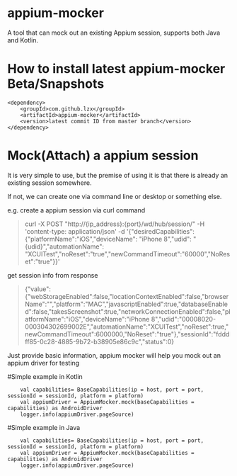 # appium-mocker
A tool that can mock out an existing Appium session, supports both Java and Kotlin.

# How to install latest appium-mocker Beta/Snapshots
```
<dependency>
    <groupId>com.github.lzx</groupId>
    <artifactId>appium-mocker</artifactId>
    <version>latest commit ID from master branch</version>
</dependency>
```


# Mock(Attach) a appium session

It is very simple to use, but the premise of using it is that there is already an existing session somewhere.

If not, we can create one via command line or desktop or something else.

e.g. create a appium session via curl command
> curl -X POST "http://{ip_address}:{port}/wd/hub/session/" -H 'content-type: application/json' -d '{"desiredCapabilities": {"platformName":"iOS","deviceName": "iPhone 8","udid": "{udid}","automationName": "XCUITest","noReset":"true","newCommandTimeout":"60000","NoReset":"true"}}'

get session info from response
> {"value":{"webStorageEnabled":false,"locationContextEnabled":false,"browserName":"","platform":"MAC","javascriptEnabled":true,"databaseEnabled":false,"takesScreenshot":true,"networkConnectionEnabled":false,"platformName":"iOS","deviceName":"iPhone 8","udid":"00008020-000304302699002E","automationName":"XCUITest","noReset":true,"newCommandTimeout":6000000,"NoReset":"true"},"sessionId":"fdddff85-0c28-4885-9b72-b38905e86c9c","status":0}

Just provide basic information, appium mocker will help you mock out an appium driver for testing

#Simple example in Kotlin
```aidl
    val capabilities= BaseCapabilities(ip = host, port = port, sessionId = sessionId, platform = platform)
    val appiumDriver = AppiumMocker.mock(baseCapabilities = capabilities) as AndroidDriver
    logger.info(appiumDriver.pageSource)
```

#Simple example in Java
```aidl
    val capabilities= BaseCapabilities(ip = host, port = port, sessionId = sessionId, platform = platform)
    val appiumDriver = AppiumMocker.mock(baseCapabilities = capabilities) as AndroidDriver
    logger.info(appiumDriver.pageSource)
```
